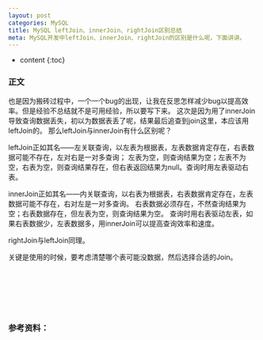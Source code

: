 ```yaml
---
layout: post
categories: MySQL
title: MySQL leftJoin、innerJoin、rightJoin区别总结
meta: MySQL开发中leftJoin、innerJoin、rightJoin的区别是什么呢，下面讲讲。
---
```

* content
{:toc}

### 正文

也是因为搬砖过程中，一个一个bug的出现，让我在反思怎样减少bug以提高效率。但是经验不总结就不是可用经验，所以要写下来。
这次是因为用了innerJoin导致查询数据丢失，初以为数据表丢了呢，结果最后追查到join这里，本应该用leftJoin的。
那么leftJoin与innerJoin有什么区别呢？

leftJoin正如其名——左关联查询，以左表为根据表，左表数据肯定存在，右表数据可能不存在，左对右是一对多查询；
左表为空，则查询结果为空；左表不为空，右表为空，则查询结果存在，但右表返回结果为null。查询时用左表驱动右表。

innerJoin正如其名——内关联查询，以右表为根据表，右表数据肯定存在，左表数据可能不存在，右对左是一对多查询。
右表数据必须存在，不然查询结果为空；右表数据存在，但左表为空，则查询结果为空。
查询时用右表驱动左表，如果右表数据少，左表数据多，用innerJoin可以提高查询效率和速度。 

rightJoin与leftJoin同理。

关键是使用的时候，要考虑清楚哪个表可能没数据，然后选择合适的Join。

<br/><br/><br/><br/><br/>
### 参考资料：
   
